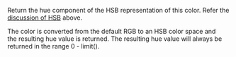 Return the hue component of the HSB representation of this color. 
Refer the [discussion of HSB](#HSB) above.

The color is converted from the default RGB to an HSB color space and
the resulting hue value is returned.  The resulting hue value will
always be returned in the range 0 - limit().
